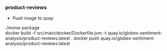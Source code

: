 ### product-reviews

* Push image to quay

./mvnw package      
docker build -f src/main/docker/Dockerfile.jvm -t quay.io/globex-sentiment-analysis/product-reviews:latest .
docker push quay.io/globex-sentiment-analysis/product-reviews:latest
